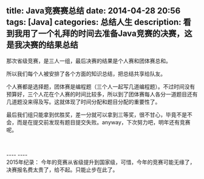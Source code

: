 title: Java竞赛赛总结
date: 2014-04-28 20:56
tags: [Java]
categories: 总结人生
description: 看到我用了一个礼拜的时间去准备Java竞赛的决赛，这是我决赛的结果总结
---

那次省级竞赛，是三人一组，最后决赛的结果是个人赛和团体赛总和。

所以我们每个人被安排了各个方面的知识总结，把总结共享给队友。

个人赛都是选择题，团体赛是编程题（三个人一起写几道编程题）。不过时间没有预算好，三个人花在个人赛的时间比较多，所以到了团体赛每人各分一道题目还有几道题没来得及写。这就体现了时间分配和题目分配的重要性了。

最后我们组只能拿到优胜奖，差一分就可以拿到三等奖，很不甘心，毕竟不是不会，而是在提交前发现有题目提交失败。anyway，下次努力吧，明年还有竞赛呢。


<br>
<br>
----
----
<br>
2015年纪录：
今年的竞赛从省级提升到国家级，可惜，今年的竞赛可能无缘了，决赛报名费太贵了，给不起。只能止步在此了。